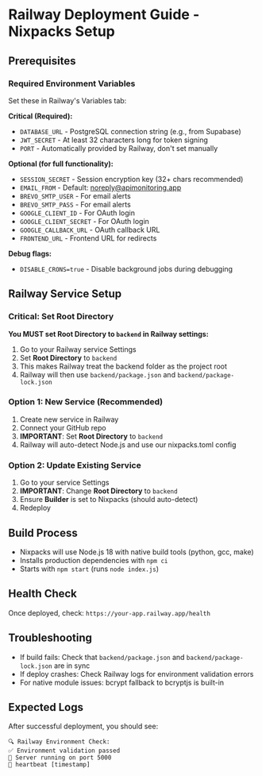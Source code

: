 # Railway Deployment Guide - Nixpacks Setup

## Prerequisites

### Required Environment Variables
Set these in Railway's Variables tab:

**Critical (Required):**
- `DATABASE_URL` - PostgreSQL connection string (e.g., from Supabase)
- `JWT_SECRET` - At least 32 characters long for token signing
- `PORT` - Automatically provided by Railway, don't set manually

**Optional (for full functionality):**
- `SESSION_SECRET` - Session encryption key (32+ chars recommended)
- `EMAIL_FROM` - Default: noreply@apimonitoring.app
- `BREVO_SMTP_USER` - For email alerts
- `BREVO_SMTP_PASS` - For email alerts
- `GOOGLE_CLIENT_ID` - For OAuth login
- `GOOGLE_CLIENT_SECRET` - For OAuth login
- `GOOGLE_CALLBACK_URL` - OAuth callback URL
- `FRONTEND_URL` - Frontend URL for redirects

**Debug flags:**
- `DISABLE_CRONS=true` - Disable background jobs during debugging

## Railway Service Setup

### Critical: Set Root Directory
**You MUST set Root Directory to `backend` in Railway settings:**

1. Go to your Railway service Settings
2. Set **Root Directory** to `backend` 
3. This makes Railway treat the backend folder as the project root
4. Railway will then use `backend/package.json` and `backend/package-lock.json`

### Option 1: New Service (Recommended)
1. Create new service in Railway
2. Connect your GitHub repo
3. **IMPORTANT**: Set **Root Directory** to `backend`
4. Railway will auto-detect Node.js and use our nixpacks.toml config

### Option 2: Update Existing Service
1. Go to your service Settings
2. **IMPORTANT**: Change **Root Directory** to `backend`
3. Ensure **Builder** is set to Nixpacks (should auto-detect)
4. Redeploy

## Build Process
- Nixpacks will use Node.js 18 with native build tools (python, gcc, make)
- Installs production dependencies with `npm ci`
- Starts with `npm start` (runs `node index.js`)

## Health Check
Once deployed, check: `https://your-app.railway.app/health`

## Troubleshooting
- If build fails: Check that `backend/package.json` and `backend/package-lock.json` are in sync
- If deploy crashes: Check Railway logs for environment validation errors
- For native module issues: bcrypt fallback to bcryptjs is built-in

## Expected Logs
After successful deployment, you should see:
```
🔍 Railway Environment Check:
✅ Environment validation passed
🚀 Server running on port 5000
💓 heartbeat [timestamp]
```
